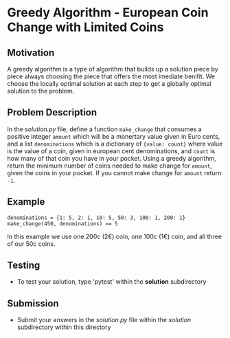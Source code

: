 # Greedy Algorithm - European Coin Change with Limited Coins

## Motivation
A greedy algorithm is a type of algorithm that builds up a solution piece by piece always choosing the piece that offers the most imediate benifit. We choose the locally optimal solution at each step to get a globally optimal solution to the problem.

## Problem Description
In the *solution.py* file, define a function `make_change` that consumes a positive integer `amount` which will be a monertary value given in Euro cents, and a list `denominations` which is a dictionary of `{value: count}` where value is the value of a coin, given in european cent denominations, and `count` is how many of that coin you have in your pocket. Using a greedy algorithm, return the minimum number of coins needed to make change for `amount`, given the coins in your pocket. If you cannot make change for `amount` return `-1`. 

## Example
```
denominations = {1: 5, 2: 1, 10: 5, 50: 3, 100: 1, 200: 1}
make_change(450, denominations) == 5
```
In this example we use one 200c (2€) coin, one 100c (1€) coin, and all three of our 50c coins.


## Testing
* To test your solution, type 'pytest' within the **solution** subdirectory

## Submission
* Submit your answers in the *solution.py* file within the *solution* subdirectory within this directory
